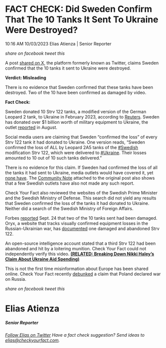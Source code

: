 FACT CHECK: Did Sweden Confirm That The 10 Tanks It Sent To Ukraine Were Destroyed?
===================================================================================

10:16 AM 10/03/2023 Elias Atienza | Senior Reporter

_share on facebook_ _tweet this_

 

A post [shared on X](https://twitter.com/ArthurM40330824/status/1706746885141414239), the platform formerly known as Twitter, claims Sweden confirmed that the 10 tanks it sent to Ukraine were destroyed.

 

**Verdict: Misleading**

There is no evidence that Sweden confirmed that these tanks have been destroyed. Two of the 10 have been confirmed as damaged by video.

**Fact Check:**

 

Sweden donated 10 Strv 122 tanks, a modified version of the German Leopard 2 tank, to Ukraine in February 2023, according to [Reuters](https://www.reuters.com/world/europe/sweden-send-up-10-leopard-tanks-ukraine-2023-02-24/). Sweden has donated over $1 billion worth of military equipment to Ukraine, the outlet [reported](https://www.reuters.com/world/europe/sweden-prepares-314-mln-military-support-package-ukraine-2023-08-15/) in August.

Social media users are claiming that Sweden “confirmed the loss” of every Strv 122 tank it had donated to Ukraine. One version reads, “Sweden confirmed the loss of ALL by Leopard 2A5 tanks of the [#Swedish](https://twitter.com/hashtag/Swedish?src=hash&ref_src=twsrc%5Etfw) modification Strv 122, which were delivered to [#Ukraine](https://twitter.com/hashtag/Ukraine?src=hash&ref_src=twsrc%5Etfw). Their losses amounted to 10 out of 10 such tanks delivered.”

There is no evidence for this claim. If Sweden had confirmed the loss of all the tanks it had sent to Ukraine, media outlets would have covered it, yet [none have](https://www.google.com/search?q=sweden+tanks+destroyed&sca_esv=569245889&tbm=nws&source=lnms&sa=X&ved=2ahUKEwi6nIaAi86BAxUIADQIHS2NCpcQ_AUoA3oECAIQBQ&biw=1440&bih=815&dpr=2). The [Community Note](https://twitter.com/i/birdwatch/t/1706746885141414239) attached to the original post also shows that a few Swedish outlets have also not made any such report.

 

Check Your Fact also reviewed the websites of the Swedish Prime Minister and the Swedish Ministry of Defense. This search did not yield any results that Sweden confirmed the loss of the tanks it had donated to Ukraine. Neither did a search of the Swedish Ministry of Foreign Affairs.

Forbes [reported](https://www.forbes.com/sites/davidaxe/2023/09/23/the-russians-just-knocked-out-a-fifth-of-the-ukrainians-best-strv-122-tanks/?sh=28ad14d431d6) Sept. 24 that two of the 10 tanks sent had been damaged. Oryx, a website that tracks visually confirmed equipment losses in the Russian-Ukrainian war, has [documented](https://www.oryxspioenkop.com/2022/10/how-is-russia-faring-against-nato.html) one damaged and abandoned Strv 122.

An open-source intelligence account stated that a third Strv 122 had been abandoned and hit by a loitering munition. Check Your Fact could not independently verify this video. **[(RELATED: Breaking Down Nikki Haley’s Claim About Ukraine Aid Spending)](https://checkyourfact.com/2023/09/25/fact-check-breaking-down-nikki-haleys-claim-about-ukraine-aid-spending/)**

This is not the first time misinformation about Europe has been shared online. Check Your Fact recently [debunked](https://checkyourfact.com/2023/09/27/fact-check-no-poland-has-not-declared-war-on-russia/) a claim that Poland declared war on Russia.

_share on facebook_ _tweet this_

Elias Atienza
=============

##### Senior Reporter

_[Follow Elias on Twitter](https://twitter.com/AtienzaElias)_ _Have a fact check suggestion? Send ideas to [elias@checkyourfact.com](elias@checkyourfact.com)._